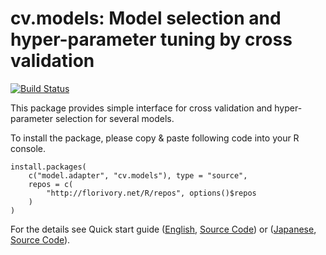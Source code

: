 # cv.models: Model selection and hyper-parameter tuning by cross validation

[![Build Status](https://travis-ci.com/Marchen/cv.models.svg?branch=master)](https://travis-ci.com/Marchen/cv.models)

This package provides simple interface for cross validation and hyper-parameter selection for several models.

To install the package, please copy & paste following code into your R console.

```{R}
install.packages(
    c("model.adapter", "cv.models"), type = "source",
    repos = c(
        "http://florivory.net/R/repos", options()$repos
    )
)
```

For the details see Quick start guide ([English](http://florivory.net/R/cv.models/cv.models.html), [Source Code](https://github.com/Marchen/cv.models/blob/master/vignettes/cv.models.rmd)) or ([Japanese](http://florivory.net/R/cv.models/cv.models.j.html), [Source Code](https://github.com/Marchen/cv.models/blob/master/vignettes/cv.models.j.rmd)).
